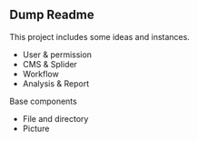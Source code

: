 ## Dump Readme

This project includes some ideas and instances.

* User & permission
* CMS & Splider
* Workflow
* Analysis & Report

Base components

* File and directory
* Picture
